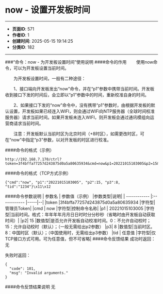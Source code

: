 # now - 设置开发板时间

---
- **页面ID**: 571
- **作者ID**: 1
- **创建时间**: 2025-05-15 19:14:25
- **分类ID**: 182
---

###“命令：now  - 为开发板设置时间”使用说明
####命令的作用
　　使用now命令，可以为开发板设置当前时间。

　　为开发板设置时间，一般有二种途径：
  
　　1、接口端向开发板发出“now”命令，并在“p1”参数中携带当前时间。开发板收到接口下发的时间后，会立即以“p1”参数中的时间，重新校准自身的时间。
  
　　2、如果接口下发的“now”命令中，没有携带“p1”参数时，由根据开发板的默认设置，开发板如果已经连入WIFI，则会通过WIFi向NTP服务器（全球时间校准服务器）请求当前时间。如果开发板未连入WIFI，则开发板会通过通讯模组向运营商请求当前时间。
  
　　注意：开发板默认当前时区为北京时间（+8时区），如需更改时区，可在“now”中指定“p3”参数，以对开发板的时区进行校准。
  
####命令的格式（示例）
```
http://192.168.7.170/ctrl?token=3f4bffa77257d243875d0a5a80635934&cmd=now&p1=20221015103005&p2=15&p3=8
```
####命令的格式（TCP方式示例）
```
{"cmd":"now", "p1":"20221015103005", "p2":15, "p3":8, "tid":"1234"}\x11\x12
```
####命令参数说明
 | 参数名  | 参数值（示例）  |参数类型|说明|
| ------------ |:------------ |-----|--|
|token |3f4bffa77257d243875d0a5a80635934 |字符型|管理员Token|
|cmd  | now |字符型|控制命令名称|
|p1  | 20221015103005 |字符型|当前时间。格式：年年年年月月日日时时分分秒秒（省略时由开发板自动获取时间）|
|p2| 15 |数值型|是否允许开发板自动校准时间。0：不允许自动校时；15：允许自动校时（默认）；（一般无需给出p2参数）
|p3| 8 |数值型|当前时区。8：中国时区（默认）；（中国使用时，无需给出p3参数）
|tid   | 任意值 |字符型|仅TCP接口方式可用。可为任意值，但不可省略|
####命令反馈结果
成功时返回：
无

失败时返回：
```
{
  "code": 101,
  "msg": "Invalid arguments."
}
```

####命令反馈结果说明
无





